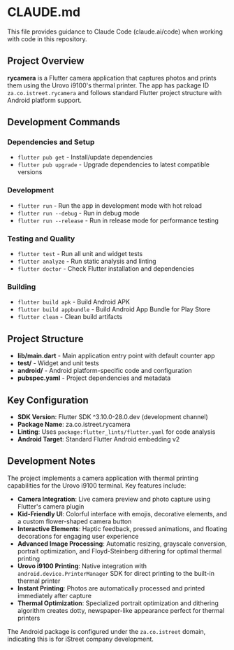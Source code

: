 # CLAUDE.md

This file provides guidance to Claude Code (claude.ai/code) when working with code in this repository.

## Project Overview

**rycamera** is a Flutter camera application that captures photos and prints them using the Urovo i9100's thermal printer. The app has package ID `za.co.istreet.rycamera` and follows standard Flutter project structure with Android platform support.

## Development Commands

### Dependencies and Setup
- `flutter pub get` - Install/update dependencies
- `flutter pub upgrade` - Upgrade dependencies to latest compatible versions

### Development
- `flutter run` - Run the app in development mode with hot reload
- `flutter run --debug` - Run in debug mode
- `flutter run --release` - Run in release mode for performance testing

### Testing and Quality
- `flutter test` - Run all unit and widget tests
- `flutter analyze` - Run static analysis and linting
- `flutter doctor` - Check Flutter installation and dependencies

### Building
- `flutter build apk` - Build Android APK
- `flutter build appbundle` - Build Android App Bundle for Play Store
- `flutter clean` - Clean build artifacts

## Project Structure

- **lib/main.dart** - Main application entry point with default counter app
- **test/** - Widget and unit tests
- **android/** - Android platform-specific code and configuration
- **pubspec.yaml** - Project dependencies and metadata

## Key Configuration

- **SDK Version**: Flutter SDK ^3.10.0-28.0.dev (development channel)
- **Package Name**: za.co.istreet.rycamera
- **Linting**: Uses `package:flutter_lints/flutter.yaml` for code analysis
- **Android Target**: Standard Flutter Android embedding v2

## Development Notes

The project implements a camera application with thermal printing capabilities for the Urovo i9100 terminal. Key features include:

- **Camera Integration**: Live camera preview and photo capture using Flutter's camera plugin
- **Kid-Friendly UI**: Colorful interface with emojis, decorative elements, and a custom flower-shaped camera button
- **Interactive Elements**: Haptic feedback, pressed animations, and floating decorations for engaging user experience
- **Advanced Image Processing**: Automatic resizing, grayscale conversion, portrait optimization, and Floyd-Steinberg dithering for optimal thermal printing
- **Urovo i9100 Printing**: Native integration with `android.device.PrinterManager` SDK for direct printing to the built-in thermal printer
- **Instant Printing**: Photos are automatically processed and printed immediately after capture
- **Thermal Optimization**: Specialized portrait optimization and dithering algorithm creates dotty, newspaper-like appearance perfect for thermal printers

The Android package is configured under the `za.co.istreet` domain, indicating this is for iStreet company development.